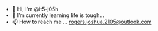- 👋 Hi, I’m @it5-j05h
- 🌱 I’m currently learning life is tough...
- 📫 How to reach me ... rogers.joshua.2105@outlook.com

<!---
it5-j05h/it5-j05h is a ✨ special ✨ repository because its `README.md` (this file) appears on your GitHub profile.
You can click the Preview link to take a look at your changes.
--->

